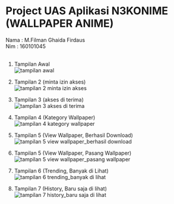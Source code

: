 # Project UAS Aplikasi N3KONIME (WALLPAPER ANIME)</br>
Nama : M.Filman Ghaida Firdaus</br>
Nim : 160101045</br>
</br>
1. Tampilan Awal</br>
![tampilan awal](https://user-images.githubusercontent.com/43783021/49583073-a0e50700-f989-11e8-9323-285321868c95.png)</br>

2. Tampilan 2 (minta izin akses)</br>
![tampilan 2 minta izin akses](https://user-images.githubusercontent.com/43783021/49583080-a5a9bb00-f989-11e8-8532-8aaa05c9f534.png)</br>

3. Tampilan 3 (akses di terima)</br>
![tampilan 3 akses di terima](https://user-images.githubusercontent.com/43783021/49583084-a9d5d880-f989-11e8-8567-bbab9871781c.png)</br>

4. Tampilan 4 (Kategory Wallpaper)</br>
![tampilan 4 kategory wallpaper](https://user-images.githubusercontent.com/43783021/49583091-ad695f80-f989-11e8-9e15-1e0d6c550382.png)</br>

5. Tampilan 5 (View Wallpaper, Berhasil Download)</br>
![tampilan 5 view wallpaper_berhasil download](https://user-images.githubusercontent.com/43783021/49583095-b0fce680-f989-11e8-9b27-dcfbffde2edd.png)</br>

6. Tampilan 5 (View Wallpaper, Pasang Wallpaper)</br>
![tampilan 5 view wallpaper_pasang wallpaper](https://user-images.githubusercontent.com/43783021/49583101-b4906d80-f989-11e8-90a0-c0f5edc3e2e3.png)</br>

7. Tampilan 6 (Trending, Banyak di Lihat)</br>
![tampilan 6 trending_banyak di lihat](https://user-images.githubusercontent.com/43783021/49583107-b823f480-f989-11e8-884c-9f30e30f20dd.png)</br>

8. Tampilan 7 (History, Baru saja di lihat)</br>
![tampilan 7 history_baru saja di lihat](https://user-images.githubusercontent.com/43783021/49583110-b9edb800-f989-11e8-91bd-e3b94cd5e4dc.png)</br>


